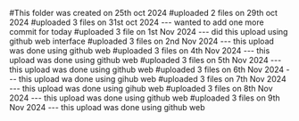#This folder was created on 25th oct  2024
#uploaded 2 files on 29th oct 2024
#uploaded 3 files on 31st oct 2024 --- wanted to add one more commit for today
#uploaded 3 file on 1st Nov 2024 --- did this upload using github web interface 
#uploaded 3 files on 2nd Nov 2024 --- this upload was done using github web
#uploaded 3 files on 4th Nov 2024 --- this upload was done using github web
#uploaded 3 files on 5th Nov 2024 --- this upload was done using github web
#uploaded 3 files on 6th Nov 2024 --- this upload wa done using gihub web
#uploaded 3 files on 7th Nov 2024 --- this upload was done using gihub web
#uploaded 3 files on 8th Nov 2024 --- this upload was done using github web
#uploaded 3 files on 9th Nov 2024 --- this upload was done using github web
